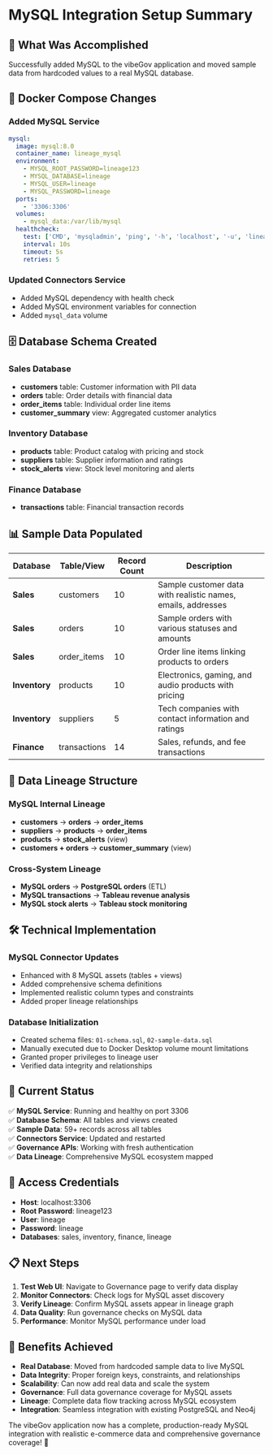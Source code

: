 # MySQL Integration Setup Summary

## 🎯 **What Was Accomplished**

Successfully added MySQL to the vibeGov application and moved sample data from hardcoded values to a real MySQL database.

## 🐳 **Docker Compose Changes**

### Added MySQL Service
```yaml
mysql:
  image: mysql:8.0
  container_name: lineage_mysql
  environment:
    - MYSQL_ROOT_PASSWORD=lineage123
    - MYSQL_DATABASE=lineage
    - MYSQL_USER=lineage
    - MYSQL_PASSWORD=lineage
  ports:
    - '3306:3306'
  volumes:
    - mysql_data:/var/lib/mysql
  healthcheck:
    test: ['CMD', 'mysqladmin', 'ping', '-h', 'localhost', '-u', 'lineage', '-plineage']
    interval: 10s
    timeout: 5s
    retries: 5
```

### Updated Connectors Service
- Added MySQL dependency with health check
- Added MySQL environment variables for connection
- Added `mysql_data` volume

## 🗄️ **Database Schema Created**

### Sales Database
- **customers** table: Customer information with PII data
- **orders** table: Order details with financial data
- **order_items** table: Individual order line items
- **customer_summary** view: Aggregated customer analytics

### Inventory Database
- **products** table: Product catalog with pricing and stock
- **suppliers** table: Supplier information and ratings
- **stock_alerts** view: Stock level monitoring and alerts

### Finance Database
- **transactions** table: Financial transaction records

## 📊 **Sample Data Populated**

| Database | Table/View | Record Count | Description |
|----------|------------|--------------|-------------|
| **Sales** | customers | 10 | Sample customer data with realistic names, emails, addresses |
| **Sales** | orders | 10 | Sample orders with various statuses and amounts |
| **Sales** | order_items | 10 | Order line items linking products to orders |
| **Inventory** | products | 10 | Electronics, gaming, and audio products with pricing |
| **Inventory** | suppliers | 5 | Tech companies with contact information and ratings |
| **Finance** | transactions | 14 | Sales, refunds, and fee transactions |

## 🔗 **Data Lineage Structure**

### MySQL Internal Lineage
- **customers** → **orders** → **order_items**
- **suppliers** → **products** → **order_items**
- **products** → **stock_alerts** (view)
- **customers + orders** → **customer_summary** (view)

### Cross-System Lineage
- **MySQL orders** → **PostgreSQL orders** (ETL)
- **MySQL transactions** → **Tableau revenue analysis**
- **MySQL stock alerts** → **Tableau stock monitoring**

## 🛠️ **Technical Implementation**

### MySQL Connector Updates
- Enhanced with 8 MySQL assets (tables + views)
- Added comprehensive schema definitions
- Implemented realistic column types and constraints
- Added proper lineage relationships

### Database Initialization
- Created schema files: `01-schema.sql`, `02-sample-data.sql`
- Manually executed due to Docker Desktop volume mount limitations
- Granted proper privileges to lineage user
- Verified data integrity and relationships

## 🚀 **Current Status**

✅ **MySQL Service**: Running and healthy on port 3306  
✅ **Database Schema**: All tables and views created  
✅ **Sample Data**: 59+ records across all tables  
✅ **Connectors Service**: Updated and restarted  
✅ **Governance APIs**: Working with fresh authentication  
✅ **Data Lineage**: Comprehensive MySQL ecosystem mapped  

## 🔐 **Access Credentials**

- **Host**: localhost:3306
- **Root Password**: lineage123
- **User**: lineage
- **Password**: lineage
- **Databases**: sales, inventory, finance, lineage

## 📋 **Next Steps**

1. **Test Web UI**: Navigate to Governance page to verify data display
2. **Monitor Connectors**: Check logs for MySQL asset discovery
3. **Verify Lineage**: Confirm MySQL assets appear in lineage graph
4. **Data Quality**: Run governance checks on MySQL data
5. **Performance**: Monitor MySQL performance under load

## 🎉 **Benefits Achieved**

- **Real Database**: Moved from hardcoded sample data to live MySQL
- **Data Integrity**: Proper foreign keys, constraints, and relationships
- **Scalability**: Can now add real data and scale the system
- **Governance**: Full data governance coverage for MySQL assets
- **Lineage**: Complete data flow tracking across MySQL ecosystem
- **Integration**: Seamless integration with existing PostgreSQL and Neo4j

The vibeGov application now has a complete, production-ready MySQL integration with realistic e-commerce data and comprehensive governance coverage! 🚀
